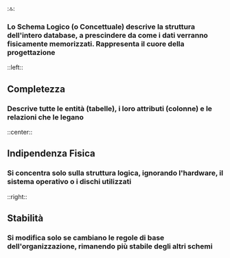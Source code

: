 ::top::
### Lo <Alert>Schema Logico</Alert> (o Concettuale) descrive la struttura dell'intero database, a prescindere da come i dati verranno fisicamente memorizzati. Rappresenta il cuore della progettazione

::left::
<div v-click class="text-center">

## <Alert strong>Completezza</Alert>
### Descrive <Alert>tutte</Alert> le entità (tabelle), i loro attributi (colonne) e le relazioni che le legano
</div>

::center::
<div v-click class="text-center">

## <Alert strong>Indipendenza Fisica</Alert>
### Si concentra solo sulla <Alert>struttura logica</Alert>, ignorando l'hardware, il sistema operativo o i dischi utilizzati
</div>

::right::
<div v-click class="text-center">

## <Alert strong>Stabilità</Alert>
### Si modifica solo se cambiano le regole di base dell'organizzazione, rimanendo più stabile degli altri schemi
</div>

